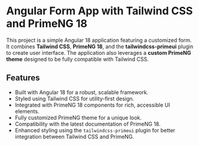 # Angular Form App with Tailwind CSS and PrimeNG 18

This project is a simple Angular 18 application featuring a customized form. It combines **Tailwind CSS**, **PrimeNG 18**, and the **tailwindcss-primeui** plugin to create user interface. The application also leverages a **custom PrimeNG theme** designed to be fully compatible with Tailwind CSS.

## Features

- Built with Angular 18 for a robust, scalable framework.
- Styled using Tailwind CSS for utility-first design.
- Integrated with PrimeNG 18 components for rich, accessible UI elements.
- Fully customized PrimeNG theme for a unique look.
- Compatibility with the latest documentation of PrimeNG 18.
- Enhanced styling using the `tailwindcss-primeui` plugin for better integration between Tailwind CSS and PrimeNG.

